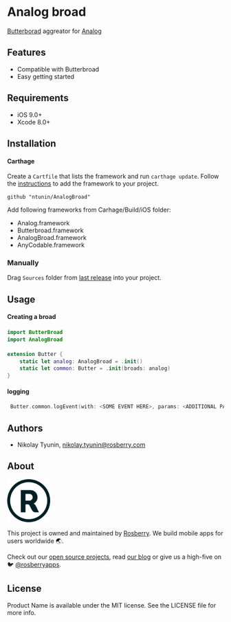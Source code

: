 # Analog broad

[Butterborad](https://github.com/rosberry/butterbroad/) aggreator for [Analog](https://github.com/rosberry/analog)

## Features

- Compatible with Butterbroad
- Easy getting started

## Requirements

- iOS 9.0+
- Xcode 8.0+

## Installation

#### Carthage
Create a `Cartfile` that lists the framework and run `carthage update`. Follow the [instructions](https://github.com/Carthage/Carthage#adding-frameworks-to-an-application) to add the framework to your project.

```
github "ntunin/AnalogBroad"
```
Add following frameworks from Carhage/Build/iOS folder:
- Analog.framework
- Butterbroad.framework
- AnalogBroad.framework
- AnyCodable.framework

### Manually

Drag `Sources` folder from [last release](https://github.com/rosberry/AnalogBroad/releases) into your project.

## Usage

#### Creating a broad

```swift
import ButterBroad
import AnalogBroad

extension Butter {
    static let analog: AnalogBroad = .init()
    static let common: Butter = .init(broads: analog)
}
```

#### logging

```swift
 Butter.common.logEvent(with: <SOME EVENT HERE>, params: <ADDITIONAL PARAMETERS HERE>)
```

## Authors

* Nikolay Tyunin, nikolay.tyunin@rosberry.com

## About

<img src="https://github.com/rosberry/Foundation/blob/master/Assets/full_logo.png?raw=true" height="100" />

This project is owned and maintained by [Rosberry](http://rosberry.com). We build mobile apps for users worldwide 🌏.

Check out our [open source projects](https://github.com/rosberry), read [our blog](https://medium.com/@Rosberry) or give us a high-five on 🐦 [@rosberryapps](http://twitter.com/RosberryApps).

## License

Product Name is available under the MIT license. See the LICENSE file for more info.
